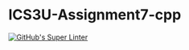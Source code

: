 # ICS3U-Assignment7-cpp

[![GitHub's Super Linter](https://github.com/Rohnin-Barrette/ICS3U-Assignment7-cpp/workflows/GitHub's%20Super%20Linter/badge.svg)](https://github.com/Rohnin-Barrette/ICS3U-Assignment7-cpp/actions)
